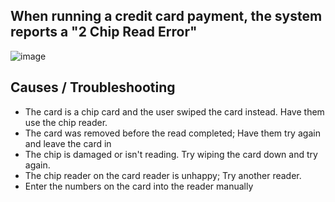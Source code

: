 ## When running a credit card payment, the system reports a "2 Chip Read Error"

﻿![image](https://github.com/user-attachments/assets/b0c8ccf2-0f86-4872-975a-0d52dc072e40)

## Causes / Troubleshooting
* The card is a chip card and the user swiped the card instead. Have them use the chip reader.
* The card was removed before the read completed; Have them try again and leave the card in
* The chip is damaged or isn't reading. Try wiping the card down and try again.
* The chip reader on the card reader is unhappy; Try another reader.
* Enter the numbers on the card into the reader manually
